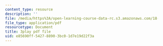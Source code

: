 ```yaml
---
content_type: resource
description: ''
file: /media/https%3A/open-learning-course-data-rc.s3.amazonaws.com/18-03sc-differential-equations-fall-2011/e85690ff542788903bc01d7e19d22f3a_oEskbXrhkkk.pdf
file_type: application/pdf
resourcetype: Document
title: 3play pdf file
uid: e85690ff-5427-8890-3bc0-1d7e19d22f3a
---
```

